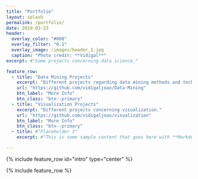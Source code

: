 ```yaml
---
title: "Portfolio"
layout: splash
permalink: /portfolio/
date: 2019-03-23
header:
  overlay_color: "#000"
  overlay_filter: "0.1"
  overlay_image: /images/header_1.jpg
  caption: "Photo credit: **Vidigal**"
excerpt: #"Some projects concerning data science."

feature_row:
  - title: "Data Mining Projects"
    excerpt: "Different projects regarding data mining methods and techniques." 
    url: "https://github.com/vidigaljoao/Data-Mining"
    btn_label: "More Info"
    btn_class: "btn--primary"
  - title: "Visualization Projects"
    excerpt: "Different projects concerning visualization."
    url: "https://github.com/vidigaljoao/visualization"
    btn_label: "More Info"
    btn_class: "btn--primary"
  - title: #"Placeholder 3"
    excerpt: #"This is some sample content that goes here with **Markdown** formatting."

---
```


{% include feature_row id="intro" type="center" %}

{% include feature_row %}

